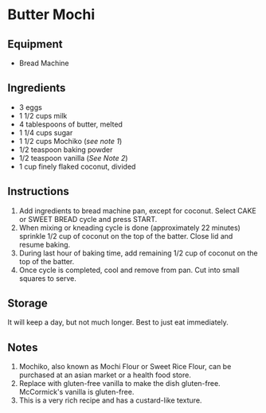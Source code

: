 Butter Mochi
============

Equipment
---------
* Bread Machine

Ingredients
-----------
* 3 eggs
* 1 1/2 cups milk
* 4 tablespoons of butter, melted
* 1 1/4 cups sugar
* 1 1/2 cups Mochiko (_see note 1_)
* 1/2 teaspoon baking powder
* 1/2 teaspoon vanilla (_See Note 2_)
* 1 cup finely flaked coconut, divided

Instructions
------------
1. Add ingredients to bread machine pan, except for coconut. Select CAKE or SWEET BREAD cycle and press START.
2. When mixing or kneading cycle is done (approximately 22 minutes) sprinkle 1/2 cup of coconut on the top of the batter. Close lid and resume baking.
3. During last hour of baking time, add remaining 1/2 cup of coconut on the top of the batter.
4. Once cycle is completed, cool and remove from pan. Cut into small squares to serve.

Storage
-------
It will keep a day, but not much longer. Best to just eat immediately.

Notes
-----
1. Mochiko, also known as Mochi Flour or Sweet Rice Flour, can be purchased at an asian market or a health food store.
2. Replace with gluten-free vanilla to make the dish gluten-free. McCormick's vanilla is gluten-free.
3. This is a very rich recipe and has a custard-like texture.
